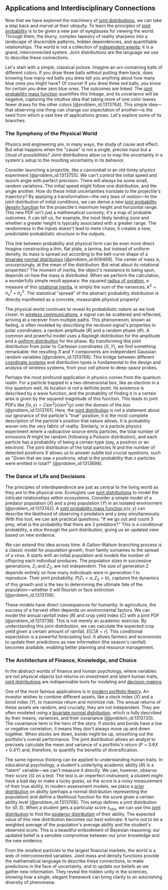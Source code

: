 ## Applications and Interdisciplinary Connections

Now that we have explored the machinery of [joint distributions](@article_id:263466), we can take a step back and marvel at their ubiquity. To learn the principles of [joint probability](@article_id:265862) is to be given a new pair of eyeglasses for viewing the world. Through them, the blurry, complex tapestry of reality sharpens into a landscape of discernible patterns, hidden dependencies, and quantifiable relationships. The world is not a collection of [independent events](@article_id:275328); it is a grand, interconnected system. Joint distributions are the language we use to describe these connections.

Let's start with a simple, classical picture. Imagine an urn containing balls of different colors. If you draw three balls without putting them back, does knowing how many red balls you drew tell you anything about how many blue ones you might have? Of course! If you drew three red balls, you know for certain you drew zero blue ones. The outcomes are linked. The [joint probability mass function](@article_id:183744) quantifies this linkage, and its covariance will be negative, capturing the intuitive idea that taking more of one color leaves fewer draws for the other colors [@problem_id:1313764]. This simple idea—that observing one thing can change our expectation of another—is the seed from which a vast tree of applications grows. Let's explore some of its branches.

### The Symphony of the Physical World

Physics and engineering are, in many ways, the study of cause and effect. But what happens when the "cause" is not a single, precise input but a cloud of possibilities? Joint distributions allow us to map the uncertainty in a system's setup to the resulting uncertainty in its behavior.

Consider launching a projectile, like a cannonball in an old-timey physics experiment [@problem_id:1313755]. We can't control the initial speed and launch angle with perfect precision. There will always be some small, random variations. The initial speed might follow one distribution, and the angle another. How do these initial uncertainties translate to the projectile's trajectory? By applying a transformation—the very laws of motion—to the joint distribution of initial conditions, we can derive a new [joint probability density function](@article_id:177346) for the projectile's maximum height and horizontal range. This new PDF isn't just a mathematical curiosity; it's a map of probable outcomes. It can tell us, for example, the most likely landing zone and whether a greater height is typically associated with a greater range. The randomness in the inputs doesn't lead to mere chaos; it creates a new, predictable probabilistic structure in the outputs.

This link between probability and physical form can be even more direct. Imagine constructing a thin, flat plate, a lamina, but instead of uniform density, its mass is spread out according to the bell-curve shape of a [bivariate normal distribution](@article_id:164635) [@problem_id:609469]. The center of mass is, unsurprisingly, at the mean of the distribution. But what about its rotational properties? The moment of inertia, the object's resistance to being spun, depends on how the mass is distributed. When we perform the calculation, a wonderfully simple result appears: the squared [radius of gyration](@article_id:154480), a measure of this [rotational inertia](@article_id:174114), is simply the sum of the variances, $k^2 = \sigma_x^2 + \sigma_y^2$. The statistical "spread" of the abstract probability distribution is directly manifested as a concrete, measurable physical property!

The physical world continues to reveal its probabilistic nature as we look closer. In [wireless communications](@article_id:265759), a signal can be scattered and reflected, arriving at a receiver from multiple paths. This phenomenon, known as fading, is often modeled by describing the received signal's properties in polar coordinates: a random amplitude ($R$) and a random phase ($\Phi$). A common and powerful model uses a Rayleigh distribution for the amplitude and a [uniform distribution](@article_id:261240) for the phase. By transforming this joint distribution from polar to Cartesian coordinates $(X, Y)$, we find something remarkable: the resulting $X$ and $Y$ components are independent Gaussian random variables [@problem_id:1313768]. This bridge between different [coordinate systems](@article_id:148772) and distribution types is fundamental to the design and analysis of wireless systems, from your cell phone to deep-space probes.

Perhaps the most profound application in physics comes from the quantum realm. For a particle trapped in a two-dimensional box, like an electron in a tiny quantum well, its location is not a definite point. Its existence is described by a wave function, and the probability of finding it in a certain area is given by the squared magnitude of this function. This leads to joint PDFs like $f(x,y) = C \sin^2(x) \sin^2(y)$ over the domain of the box [@problem_id:1313761]. Here, the [joint distribution](@article_id:203896) is not a statement about our ignorance of the particle's "true" position; it *is* the most complete description of the particle's position that nature allows. It is probability woven into the very fabric of reality. Similarly, in a particle physics experiment where a radioactive source emits particles, the total number of emissions $N$ might be random (following a Poisson distribution), and each particle has a probability of being a certain type (say, a positron or an electron). The joint distribution of the total particles $N$ and the number of detected positrons $X$ allows us to answer subtle but crucial questions, such as "Given that we saw $x$ positrons, what is the probability that $n$ particles were emitted in total?" [@problem_id:1313698].

### The Dance of Life and Decisions

The principles of interdependence are just as central to the living world as they are to the physical one. Ecologists use [joint distributions](@article_id:263466) to model the intricate relationships within ecosystems. Consider a simple model of a predator population ($X$) and a prey population ($Y$) in an isolated environment [@problem_id:1313742]. A [joint probability mass function](@article_id:183744) $p(x, y)$ can describe the likelihood of observing $x$ predators and $y$ prey simultaneously. With this tool, we can ask practical questions: "If we go out and count 3 prey, what is the probability that there are 2 predators?" This is a conditional probability, a slice through the joint distribution, giving us an updated view based on new evidence.

We can extend this idea across time. A Galton-Watson branching process is a classic model for population growth, from family surnames to the spread of a virus. It starts with an initial population and models the number of offspring each individual produces. The population sizes in successive generations, $Z_1$ and $Z_2$, are not independent. The size of generation 2 depends entirely on how many individuals were in generation 1 to reproduce. Their joint probability, $P(Z_1=a, Z_2=b)$, captures the dynamics of this growth and is the key to determining the ultimate fate of the population—whether it will flourish or face extinction [@problem_id:1313706].

These models have direct consequences for humanity. In agriculture, the success of a harvest often depends on environmental factors. We can model the annual rainfall index ($R$) and crop yield index ($C$) with a joint PDF [@problem_id:1313738]. This is not merely an academic exercise. By understanding this joint distribution, we can calculate the expected crop yield *given* a certain amount of rainfall, $E[C | R=r]$. This conditional expectation is a powerful forecasting tool. It allows farmers and economists to update their predictions as new information (the season's rainfall) becomes available, enabling better planning and resource management.

### The Architecture of Finance, Knowledge, and Choice

In the abstract worlds of finance and human psychology, where variables are not physical objects but returns on investment and latent human traits, [joint distributions](@article_id:263466) are indispensable tools for modeling and [decision-making](@article_id:137659).

One of the most famous applications is in [modern portfolio theory](@article_id:142679). An investor wishes to combine different assets, like a stock index ($X$) and a bond index ($Y$), to maximize return and minimize risk. The annual returns of these assets are random, and crucially, they are not independent. They are often modeled using a [bivariate normal distribution](@article_id:164635), which is fully described by their means, variances, and their covariance [@problem_id:1313720]. The covariance term is the hero of the story. If stocks and bonds have a low or negative correlation, it means they don't always move up and down together. When stocks are down, bonds might be up, smoothing out the portfolio's overall performance. The joint distribution allows an analyst to precisely calculate the mean and variance of a portfolio's return ($P = 0.6X + 0.4Y$) and, therefore, to quantify the benefits of diversification.

The same rigorous thinking can be applied to understanding human traits. In educational psychology, a student's underlying academic ability ($\Theta$) is a "latent" variable—we can't measure it directly. We can, however, observe their score ($S$) on a test. The test is an imperfect instrument; a student might have a bad day or make a lucky guess, so the score is a noisy measurement of their true ability. In modern assessment models, we place a [prior distribution](@article_id:140882) on ability (perhaps a normal distribution representing the population) and define a likelihood function for the score given a certain ability level [@problem_id:1313709]. This setup defines a joint distribution for $(\Theta, S)$. When a student gets a particular score $s_{obs}$, we can use this [joint distribution](@article_id:203896) to find the [posterior distribution](@article_id:145111) of their ability. The expected value of this new distribution becomes our best estimate. It turns out to be a weighted average of the population's average ability and the student's observed score. This is a beautiful embodiment of Bayesian reasoning: our updated belief is a sensible compromise between our prior knowledge and the new evidence.

From the smallest particles to the largest financial markets, the world is a web of interconnected variables. Joint mass and density functions provide the mathematical language to describe these connections, to make predictions in the face of uncertainty, and to update our beliefs as we gather new information. They reveal the hidden unity in the sciences, showing how a single, elegant framework can bring clarity to an astonishing diversity of phenomena.